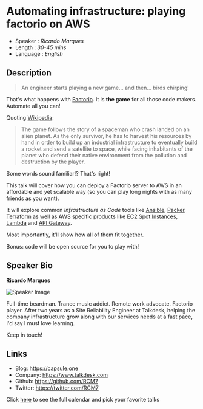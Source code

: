 Automating infrastructure: playing factorio on AWS
========================

* Speaker   : *Ricardo Marques*
* Length    : *30-45 mins*
* Language  : *English*

Description
-----------
> An engineer starts playing a new game... and then... birds chirping!

That's what happens with [Factorio](http://factorio.com). It is **the game** for all those code makers. Automate all you can!

Quoting [Wikipedia](https://en.wikipedia.org/wiki/Factorio#Plot):
> The game follows the story of a spaceman who crash landed on an alien planet. As the only survivor, he has to harvest his resources by hand in order to build up an industrial infrastructure to eventually build a rocket and send a satellite to space, while facing inhabitants of the planet who defend their native environment from the pollution and destruction by the player.

Some words sound familiar!? That's right!

This talk will cover how you can deploy a Factorio server to AWS in an affordable and yet scalable way (so you can play long nights with as many friends as you want).

It will explore common *Infrastructure as Code* tools like [Ansible](https://www.ansible.com), [Packer](https://www.packer.io), [Terraform](https://www.terraform.io) as well as [AWS](https://aws.amazon.com) specific products like [EC2 Spot Instances](https://aws.amazon.com/ec2/spot/), [Lambda](https://aws.amazon.com/lambda/) and [API Gateway](https://aws.amazon.com/api-gateway/).

Most importantly, it'll show how all of them fit together.

Bonus: code will be open source for you to play with!

Speaker Bio
-----------

**Ricardo Marques**

![Speaker Image](https://avatars0.githubusercontent.com/u/2096467?v=4&s=460)

Full-time beardman. Trance music addict. Remote work advocate. Factorio player. After two years as a Site Reliability Engineer at Talkdesk, helping the company infrastructure grow along with our services needs at a fast pace, I'd say I must love learning.

Keep in touch!

Links
-----

* Blog: https://capsule.one
* Company: https://www.talkdesk.com
* Github: https://github.com/RCM7
* Twitter: https://twitter.com/RCM7

Click [here][1] to see the full calendar and pick your favorite talks

[1]: https://pixels.camp/schedule/
